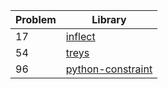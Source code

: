 | Problem    | Library |
| -------- | ------- |
| 17  | [inflect](https://pypi.org/project/inflect/)    |
| 54  | [treys](https://pypi.org/project/treys/)    |
| 96  | [python-constraint](https://pypi.org/project/python-constraint/)    |

